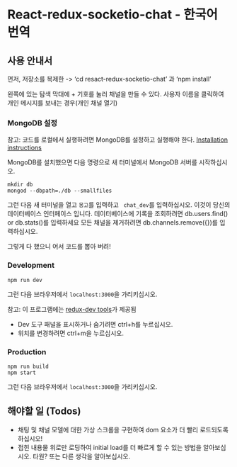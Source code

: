 # React-redux-socketio-chat - 한국어 번역

## 사용 안내서
먼저, 저장소를 복제한 -> ‘cd resact-redux-socketio-chat’ 과 ‘npm install’

왼쪽에 있는 탐색 막대에 + 기호를 눌러 채널을 만들 수 있다.
사용자 이름을 클릭하여 개인 메시지를 보내는 경우(개인 채널 열기)

### MongoDB 설정

참고: 코드를 로컬에서 실행하려면 MongoDB를 설정하고 실행해야 한다. [Installation instructions](https://docs.mongodb.org/manual/installation/)

MongoDB를 설치했으면 다음 명령으로 새 터미널에서 MongoDB 서버를 시작하십시오.

```
mkdir db
mongod --dbpath=./db --smallfiles
```

그런 다음 새 터미널을 열고 `몽고`를 입력하고 ` chat_dev`를 입력하십시오.
이것이 당신의 데이터베이스 인터페이스 입니다.
데이터베이스에 기록을 조회하려면 db.users.find() or db.stats()를 입력하세요
모든 채널을 제거하려면 db.channels.remove({})를 입력하십시오.

그렇게 다 했으니 어서 코드를 뽑아 버려!

### Development
```
npm run dev
```
그런 다음 브라우저에서 `localhost:3000`을 가리키십시오.

참고: 이 프로그램에는 [redux-dev tools](https://github.com/gaearon/redux-devtools)가 제공됨
* Dev 도구 패널을 표시하거나 숨기려면 ctrl+h를 누르십시오.
* 위치를 변경하려면 ctrl+m을 누르십시오.

### Production

```
npm run build
npm start
```
그런 다음 브라우저에서 `localhost:3000`을 가리키십시오.

## 해야할 일 (Todos)
* 채팅 및 채널 모델에 대한 가상 스크롤을 구현하여 dom 요소가 더 빨리 로드되도록 하십시오!
* 접힌 내용물 위로만 로딩하여 initial load를 더 빠르게 할 수 있는 방법을 알아보십시오. 타원? 또는 다른 생각을 알아보십시오.
